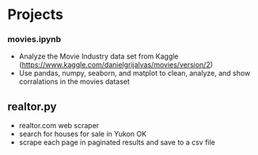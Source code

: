 # Projects

### movies.ipynb
- Analyze the Movie Industry data set from Kaggle (https://www.kaggle.com/danielgrijalvas/movies/version/2)
- Use pandas, numpy, seaborn, and matplot to clean, analyze, and show corralations in the movies dataset

## realtor.py
- realtor.com web scraper
- search for houses for sale in Yukon OK
- scrape each page in paginated results and save to a csv file
